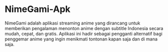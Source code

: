 # NimeGami-Apk
NimeGami adalah aplikasi streaming anime yang dirancang untuk memberikan pengalaman menonton anime dengan subtitle Indonesia secara mudah, cepat, dan gratis.   Aplikasi ini hadir sebagai pengganti alternatif bagi penggemar anime yang ingin menikmati tontonan kapan saja dan di mana saja.
